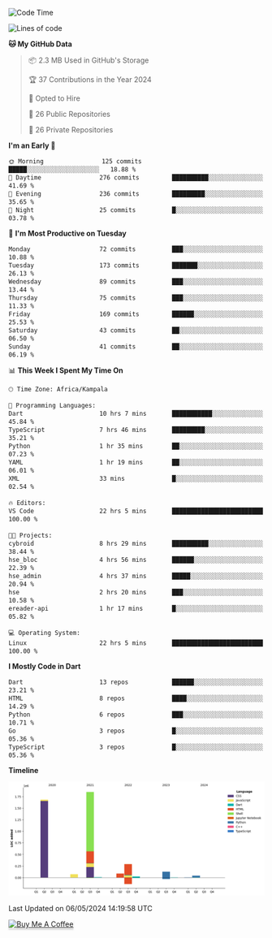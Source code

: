 <!--START_SECTION:waka-->
![Code Time](http://img.shields.io/badge/Code%20Time-568%20hrs%201%20min-blue)

![Lines of code](https://img.shields.io/badge/From%20Hello%20World%20I%27ve%20Written-4.2%20million%20lines%20of%20code-blue)

**🐱 My GitHub Data** 

> 📦 2.3 MB Used in GitHub's Storage 
 > 
> 🏆 37 Contributions in the Year 2024
 > 
> 💼 Opted to Hire
 > 
> 📜 26 Public Repositories 
 > 
> 🔑 26 Private Repositories 
 > 
**I'm an Early 🐤** 

```text
🌞 Morning                125 commits         █████░░░░░░░░░░░░░░░░░░░░   18.88 % 
🌆 Daytime                276 commits         ██████████░░░░░░░░░░░░░░░   41.69 % 
🌃 Evening                236 commits         █████████░░░░░░░░░░░░░░░░   35.65 % 
🌙 Night                  25 commits          █░░░░░░░░░░░░░░░░░░░░░░░░   03.78 % 
```
📅 **I'm Most Productive on Tuesday** 

```text
Monday                   72 commits          ███░░░░░░░░░░░░░░░░░░░░░░   10.88 % 
Tuesday                  173 commits         ███████░░░░░░░░░░░░░░░░░░   26.13 % 
Wednesday                89 commits          ███░░░░░░░░░░░░░░░░░░░░░░   13.44 % 
Thursday                 75 commits          ███░░░░░░░░░░░░░░░░░░░░░░   11.33 % 
Friday                   169 commits         ██████░░░░░░░░░░░░░░░░░░░   25.53 % 
Saturday                 43 commits          ██░░░░░░░░░░░░░░░░░░░░░░░   06.50 % 
Sunday                   41 commits          ██░░░░░░░░░░░░░░░░░░░░░░░   06.19 % 
```


📊 **This Week I Spent My Time On** 

```text
🕑︎ Time Zone: Africa/Kampala

💬 Programming Languages: 
Dart                     10 hrs 7 mins       ███████████░░░░░░░░░░░░░░   45.84 % 
TypeScript               7 hrs 46 mins       █████████░░░░░░░░░░░░░░░░   35.21 % 
Python                   1 hr 35 mins        ██░░░░░░░░░░░░░░░░░░░░░░░   07.23 % 
YAML                     1 hr 19 mins        ██░░░░░░░░░░░░░░░░░░░░░░░   06.01 % 
XML                      33 mins             █░░░░░░░░░░░░░░░░░░░░░░░░   02.54 % 

🔥 Editors: 
VS Code                  22 hrs 5 mins       █████████████████████████   100.00 % 

🐱‍💻 Projects: 
cybroid                  8 hrs 29 mins       ██████████░░░░░░░░░░░░░░░   38.44 % 
hse_bloc                 4 hrs 56 mins       ██████░░░░░░░░░░░░░░░░░░░   22.39 % 
hse_admin                4 hrs 37 mins       █████░░░░░░░░░░░░░░░░░░░░   20.94 % 
hse                      2 hrs 20 mins       ███░░░░░░░░░░░░░░░░░░░░░░   10.58 % 
ereader-api              1 hr 17 mins        █░░░░░░░░░░░░░░░░░░░░░░░░   05.82 % 

💻 Operating System: 
Linux                    22 hrs 5 mins       █████████████████████████   100.00 % 
```

**I Mostly Code in Dart** 

```text
Dart                     13 repos            ██████░░░░░░░░░░░░░░░░░░░   23.21 % 
HTML                     8 repos             ████░░░░░░░░░░░░░░░░░░░░░   14.29 % 
Python                   6 repos             ███░░░░░░░░░░░░░░░░░░░░░░   10.71 % 
Go                       3 repos             █░░░░░░░░░░░░░░░░░░░░░░░░   05.36 % 
TypeScript               3 repos             █░░░░░░░░░░░░░░░░░░░░░░░░   05.36 % 
```



**Timeline**

![Lines of Code chart](https://raw.githubusercontent.com/drexhacker/drexhacker/main/assets/bar_graph.png)


 Last Updated on 06/05/2024 14:19:58 UTC
<!--END_SECTION:waka-->

<a href="https://www.buymeacoffee.com/drexsoftorg" target="_blank"><img src="https://www.buymeacoffee.com/assets/img/custom_images/orange_img.png" alt="Buy Me A Coffee" style="height: 41px !important;width: 174px !important;box-shadow: 0px 3px 2px 0px rgba(190, 190, 190, 0.5) !important;-webkit-box-shadow: 0px 3px 2px 0px rgba(190, 190, 190, 0.5) !important;" ></a>


<!---
drexhacker/drexhacker is a ✨ special ✨ repository because its `README.md` (this file) appears on your GitHub profile.
You can click the Preview link to take a look at your changes.
--->
